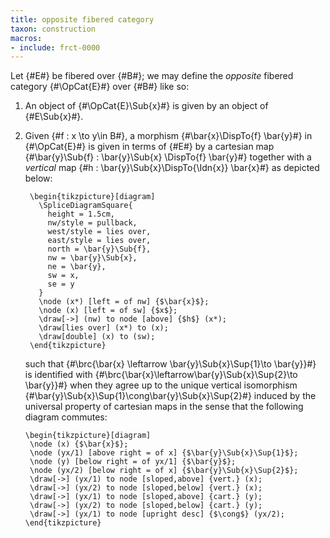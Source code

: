```yaml
---
title: opposite fibered category
taxon: construction
macros:
- include: frct-0000
---
```


Let {#E#} be fibered over {#B#}; we may define the *opposite* fibered category
{#\OpCat{E}#} over {#B#} like so:

1. An object of {#\OpCat{E}\Sub{x}#} is given by an object of {#E\Sub{x}#}.

2. Given {#f : x \to y\in B#}, a morphism {#\bar{x}\DispTo{f} \bar{y}#} in {#\OpCat{E}#}
   is given in terms of {#E#} by a cartesian map {#\bar{y}\Sub{f} : \bar{y}\Sub{x} \DispTo{f} \bar{y}#} together
   with a *vertical* map {#h : \bar{y}\Sub{x}\DispTo{\Idn{x}} \bar{x}#} as depicted below:
   ```render-latex
    \begin{tikzpicture}[diagram]
      \SpliceDiagramSquare{
        height = 1.5cm,
        nw/style = pullback,
        west/style = lies over,
        east/style = lies over,
        north = \bar{y}\Sub{f},
        nw = \bar{y}\Sub{x},
        ne = \bar{y},
        sw = x,
        se = y
      }
      \node (x*) [left = of nw] {$\bar{x}$};
      \node (x) [left = of sw] {$x$};
      \draw[->] (nw) to node [above] {$h$} (x*);
      \draw[lies over] (x*) to (x);
      \draw[double] (x) to (sw);
    \end{tikzpicture}
   ```
   such that {#\brc{\bar{x} \leftarrow \bar{y}\Sub{x}\Sup{1}\to \bar{y}}#} is
   identified with {#\brc{\bar{x}\leftarrow\bar{y}\Sub{x}\Sup{2}\to \bar{y}}#}
   when they agree up to the unique vertical isomorphism {#\bar{y}\Sub{x}\Sup{1}\cong\bar{y}\Sub{x}\Sup{2}#}
   induced by the universal property of cartesian maps in the sense that the following diagram commutes:
   ```render-latex
   \begin{tikzpicture}[diagram]
    \node (x) {$\bar{x}$};
    \node (yx/1) [above right = of x] {$\bar{y}\Sub{x}\Sup{1}$};
    \node (y) [below right = of yx/1] {$\bar{y}$};
    \node (yx/2) [below right = of x] {$\bar{y}\Sub{x}\Sup{2}$};
    \draw[->] (yx/1) to node [sloped,above] {vert.} (x);
    \draw[->] (yx/2) to node [sloped,below] {vert.} (x);
    \draw[->] (yx/1) to node [sloped,above] {cart.} (y);
    \draw[->] (yx/2) to node [sloped,below] {cart.} (y);
    \draw[->] (yx/1) to node [upright desc] {$\cong$} (yx/2);
   \end{tikzpicture}
   ```
